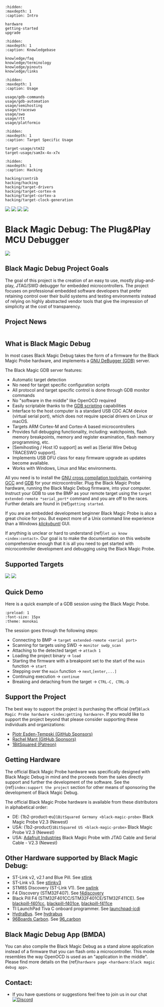 <!-- Black Magic Debug documentation master file, created by
   sphinx-quickstart on Fri Jul  1 21:16:13 2022.
   You can adapt this file completely to your liking, but it should at least
   contain the root `toctree` directive.
-->

```{toctree}
:hidden:
:maxdepth: 1
:caption: Intro

hardware
getting-started
upgrade
```

```{toctree}
:hidden:
:maxdepth: 1
:caption: Knowledgebase

knowledge/faq
knowledge/terminology
knowledge/pinouts
knowledge/links
```

```{toctree}
:hidden:
:maxdepth: 1
:caption: Usage

usage/gdb-commands
usage/gdb-automation
usage/semihosting
usage/traceswo
usage/swo
usage/rtt
usage/platformio
```

```{toctree}
:hidden:
:maxdepth: 1
:caption: Target Specific Usage

target-usage/stm32
target-usage/sam3x-4x-x7x
```

```{toctree}
:hidden:
:maxdepth: 1
:caption: Hacking

hacking/contrib
hacking/hacking
hacking/target-drivers
hacking/target-cortex-m
hacking/target-cortex-a
hacking/target-clock-generation
```

[![](https://img.shields.io/github/v/release/blackmagic-debug/blackmagic.svg?logo=github)](https://github.com/blackmagic-debug/blackmagic/releases)
[![](https://github.com/blackmagic-debug/blackmagic/actions/workflows/build-and-upload.yml/badge.svg)](https://github.com/blackmagic-debug/blackmagic/actions/workflows/build-and-upload.yml)
[![](https://img.shields.io/github/stars/blackmagic-debug/blackmagic?logo=GitHub)](https://github.com/blackmagic-debug/blackmagic/stargazers)
[![](https://img.shields.io/discord/613131135903596547?logo=discord)](https://discord.gg/P7FYThy)

# Black Magic Debug: The Plug&Play MCU Debugger

![](_assets/bmp_v2_3b_iso.jpg)

## Black Magic Debug Project Goals
The goal of this project is the creation of an easy to use, mostly plug-and-play, JTAG/SWD debugger for embedded microcontrollers. The project focuses on professional embedded software developers that prefer retaining control over their build systems and testing environments instead of relying on highly abstracted vendor tools that give the impression of simplicity at the cost of transparency.

## Project News
```{postlist} 10

```

## What is Black Magic Debug

In most cases Black Magic Debug takes the form of a firmware for the Black Magic Probe hardware, and implements a [GNU DeBugger (GDB)](https://www.sourceware.org/gdb/) server.

The Black Magic GDB server features:
* Automatic target detection
* No need for target specific configuration scripts
* All protocol and target specific control is done through GDB monitor commands
* No "software in the middle" like OpenOCD required
* Easily scriptable thanks to the [GDB scripting](https://sourceware.org/gdb/onlinedocs/gdb/Command-Files.html) capabilities
* Interface to the host computer is a standard USB CDC ACM device (virtual serial port), which does not require special drivers on Linux or macOS.
* Targets ARM Cortex-M and Cortex-A based microcontrollers
* Provides full debugging functionality, including: watchpoints, flash memory breakpoints, memory and register examination, flash memory programming, etc.
* [Semihosting / Host IO support] as well as [Serial Wire Debug TRACESWO support].
* Implements USB DFU class for easy firmware upgrade as updates become available.
* Works with Windows, Linux and Mac environments.

All you need is to install the [GNU cross compilation toolchain](https://en.wikipedia.org/wiki/Cross_compiler), containing [GCC](https://gcc.gnu.org/) and [GDB](https://www.sourceware.org/gdb/) for your microcontroller. Plug the Black Magic Probe hardware, running the Black Magic Debug firmware, into your computer. Instruct your GDB to use the BMP as your remote target using the `target extended-remote *serial_port*` command and you are off to the races. Further details are found in {ref}`getting started`.

If you are an embedded development beginner Black Magic Probe is also a great choice for you. But expect more of a Unix command line experience than a Windows [*klickybunti*](https://www.urbandictionary.com/define.php?term=klickibunti) GUI.

If anything is unclear or hard to understand {ref}`let us know <index:contact>`. Our goal is to make the documentation on this website comprehensive enough that it is all you need to get started with microcontroller development and debugging using the Black Magic Probe.

## Supported Targets

[![](_assets/bmpm_ARM_Cortex-M_targets-2021-12.png)](_assets/bmpm_ARM_Cortex-M_targets-2021-12.png)
[![](_assets/bmpm_ARM_Cortex-A_alpha_targets.png)](_assets/bmpm_ARM_Cortex-A_alpha_targets.png)

## Quick Demo

Here is a quick example of a GDB session using the Black Magic Probe.

```{asciinema} _assets/bmp_demo.cast
:preload: 1
:font-size: 15px
:theme: monokai
```

The session goes through the following steps:
* Connecting to BMP -> `target extended-remote <serial port>`
* Scanning for targets using SWD -> `monitor swdp_scan`
* Attaching to the detected target -> `attach 1`
* Loading the project binary -> `load`
* Starting the firmware with a breakpoint set to the start of the `main` function -> `start`
* Stepping over the `main` function -> `next`,`[enter,...]`
* Continuing execution -> `continue`
* Breaking and detaching from the target -> `CTRL-C, CTRL-D`

## Support the Project

The best way to support the project is purchasing the official {ref}`Black Magic Probe hardware <index:getting hardware>`. If you would like to support the project beyond that please consider supporting these individuals and organizations:
* [Piotr Esden-Tempski (GitHub Sponsors)](https://github.com/sponsors/esden)
* [Rachel Mant (GitHub Sponsors)](https://github.com/sponsors/dragonmux)
* [1BitSquared (Patreon)](https://www.patreon.com/1bitsquared)

## Getting Hardware

The official Black Magic Probe hardware was specifically designed with Black Magic Debug in mind and the proceeds from the sales directly support and further the development of the software. See the {ref}`index:support the project` section for other means of sponsoring the development of Black Magic Debug.

The official Black Magic Probe hardware is available from these distributors in alphabetical order:
 * DE: {1b2-product-eu}`1BitSquared Germany <black-magic-probe>` Black Magic Probe V2.3 (Newest)
 * USA: {1b2-product}`1BitSquared US <black-magic-probe>` Black Magic Probe V2.3 (Newest)
 * USA: [Adafruit Industries](https://www.adafruit.com/product/3839) Black Magic Probe with JTAG Cable and Serial Cable - V2.3 (Newest)

## Other Hardware supported by Black Magic Debug:

 * ST-Link v2, v2.1 and Blue Pill. See [stlink](https://github.com/blackmagic-debug/blackmagic/tree/master/src/platforms/stlink)
 * ST-Link v3. See [stlinkv3](https://github.com/blackmagic-debug/blackmagic/tree/main/src/platforms/stlinkv3)
 * STM8S Discovery (ST-Link V1). See [swlink](https://github.com/blackmagic-debug/blackmagic/tree/main/src/platforms/swlink)
 * F4 Discovery (STM32F407). See [f4discovery](https://github.com/blackmagic-debug/blackmagic/tree/main/src/platforms/f4discovery)
 * Black Pill F4 (STM32F401CC/STM32F401CE/STM32F411CE). See [blackpill-f401cc](https://github.com/blackmagic-debug/blackmagic/tree/main/src/platforms/blackpill-f401cc), [blackpill-f401ce](https://github.com/blackmagic-debug/blackmagic/tree/main/src/platforms/blackpill-f401ce), [blackpill-f411ce](https://github.com/blackmagic-debug/blackmagic/tree/main/src/platforms/blackpill-f411ce)
 * TI LaunchPad Tiva C onboard programmer. See [launchpad-icdi](https://github.com/blackmagic-debug/blackmagic/tree/main/src/platforms/launchpad-icdi)
 * [HydraBus](https://hydrabus.com/). See [hydrabus](https://github.com/blackmagic-debug/blackmagic/tree/main/src/platforms/hydrabus)
 * [96Boards Carbon](https://www.96boards.org/product/carbon/). See [96_carbon](https://github.com/blackmagic-debug/blackmagic/tree/main/src/platforms/96b_carbon)

## Black Magic Debug App (BMDA)

You can also compile the Black Magic Debug as a stand alone application instead of a firmware that you can flash onto a microcontroller. This mode resembles the way OpenOCD is used as an "application in the middle". Please find more details on the {ref}`hardware page <hardware:black magic debug app>`.

## Contact:
* If you have questions or suggestions feel free to join us in our chat [![Discord](https://img.shields.io/discord/613131135903596547?logo=discord)](https://discord.gg/P7FYThy)
